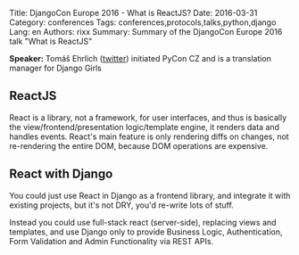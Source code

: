Title: DjangoCon Europe 2016 - What is ReactJS?
Date:   2016-03-31
Category: conferences
Tags: conferences,protocols,talks,python,django
Lang: en
Authors: rixx
Summary: Summary of the DjangoCon Europe 2016 talk "What is ReactJS"


**Speaker:** Tomáš Ehrlich ([twitter](https://twitter.com/tomas_ehrlich)) initiated PyCon CZ and is a translation
manager for Django Girls

## ReactJS

React is a library, not a framework, for user interfaces, and thus is basically the view/frontend/presentation
logic/template engine, it renders data and handles events.
React's main feature is only rendering diffs on changes, not re-rendering the entire DOM, because DOM operations are
expensive.

## React with Django

You could just use React in Django as a frontend library, and integrate it with existing projects, but it's not DRY,
you'd re-write lots of stuff.

Instead you could use full-stack react (server-side), replacing views and templates, and use Django only to provide
Business Logic, Authentication, Form Validation and Admin Functionality via REST APIs.
